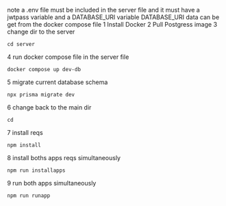 note a .env file must be included in the server file
and it must have a jwtpass variable and a DATABASE_URI variable
DATABASE_URI data can be get from the docker compose file
1 Install Docker 
2 Pull  Postgress image
3 change dir to the server 
  ```
  cd server 
  ```
4 run docker compose file in the server file 
  ```
  docker compose up dev-db
  ```
5 migrate current database schema
  ```
  npx prisma migrate dev
  ```
6 change back to the main dir 
  ```
  cd 
  ```
7 install reqs
```
npm install
```
8 install boths apps reqs simultaneously
```
npm run installapps
```
9 run both apps simultaneously
```
npm run runapp
```
